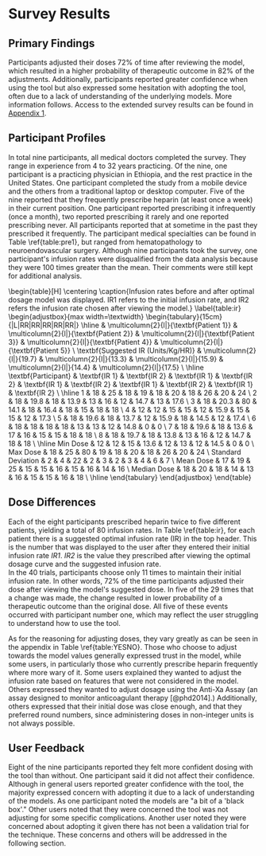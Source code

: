 # Survey Results

<!--
After the introductory chapter, it seems fairly common to 
include a chapter that reviews the literature and 
introduces methodology used throughout the thesis.
-->

<!-- maybe add a little intro... short description of primary findings -->
## Primary Findings

Participants adjusted their doses 72% of time after reviewing the model, which resulted in a higher probability of therapeutic outcome in 82% of the adjustments. Additionally, participants reported greater confidence when using the tool but also expressed some hesitation with adopting the tool, often due to a lack of understanding of the underlying models. More information follows. Access to the extended survey results can be found in [Appendix 1](#appendix-1-full-survey-results).

## Participant Profiles
In total nine participants, all medical doctors completed the survey. They range in experience from 4 to 32 years practicing. Of the nine, one participant is a practicing physician in Ethiopia, and the rest practice in the United States. One participant completed the study from a mobile device and the others from a traditional laptop or desktop computer. Five of the nine reported that they frequently prescribe heparin (at least once a week) in their current position. One participant reported prescribing it infrequently (once a month), two reported prescribing it rarely and one reported prescribing never. All participants reported that at sometime in the past they prescribed it frequently. The participant medical specialties can be found in Table \ref{table:pre1}, but ranged from hematopathology to neuroendovascular surgery. Although nine participants took the survey, one participant's infusion rates were disqualified from the data analysis because they were 100 times greater than the mean. Their comments were still kept for additional analysis.



<!-- ## Cumulative Results -->

<!-- how many difference people took survey, specialties, time since last dosed heparin.  -->
\begin{table}[H]
\centering
\caption{Infusion rates before and after optimal dosage model was displayed. IR1 refers to the initial infusion rate, and IR2 refers the infusion rate chosen after viewing the model.}
\label{table:ir}
\begin{adjustbox}{max width=\textwidth}
\begin{tabulary}{15cm}{|L|RR|RR|RR|RR|RR|}
\hline
 & \multicolumn{2}{l|}{\textbf{Patient 1}} & \multicolumn{2}{l|}{\textbf{Patient 2}} & \multicolumn{2}{l|}{\textbf{Patient 3}} & \multicolumn{2}{l|}{\textbf{Patient 4}} & \multicolumn{2}{l|}{\textbf{Patient 5}} \\
\textbf{Suggested IR (Units/Kg/HR)} & \multicolumn{2}{l|}{19.7} & \multicolumn{2}{l|}{13.3} & \multicolumn{2}{l|}{15.9} & \multicolumn{2}{l|}{14.4} & \multicolumn{2}{l|}{17.5} \\ \hline
\textbf{Participant} & \textbf{IR 1} & \textbf{IR 2} & \textbf{IR 1} & \textbf{IR 2} & \textbf{IR 1} & \textbf{IR 2} & \textbf{IR 1} & \textbf{IR 2} & \textbf{IR 1} & \textbf{IR 2} \\ \hline
1 & 18 & 25 & 18 & 19 & 18 & 20 & 18 & 26 & 20 & 24 \\
2 & 18 & 19.8 & 18 & 13.9 & 13 & 16 & 12 & 14.7 & 13 & 17.6 \\
3 & 18 & 20.3 & 80 & 14.1 & 18 & 16.4 & 18 & 15 & 18 & 18 \\
4 & 12 & 12 & 15 & 15 & 12 & 15.9 & 15 & 15 & 12 & 17.3 \\
5 & 18 & 19.6 & 18 & 13.7 & 12 & 15.9 & 18 & 14.5 & 12 & 17.4 \\
6 & 18 & 18 & 18 & 18 & 13 & 13 & 12 & 14.8 & 0 & 0 \\
7 & 18 & 19.6 & 18 & 13.6 & 17 & 16 & 15 & 15 & 18 & 18 \\
8 & 18 & 19.7 & 18 & 13.8 & 13 & 16 & 12 & 14.7 & 18 & 18 \\ \hline
Min Dose & 12 & 12 & 15 & 13.6 & 12 & 13 & 12 & 14.5 & 0 & 0 \\
Max Dose & 18 & 25 & 80 & 19 & 18 & 20 & 18 & 26 & 20 & 24 \\
Standard Deviation & 2 & 4 & 22 & 2 & 3 & 2 & 3 & 4 & 6 & 7 \\
Mean Dose & 17 & 19 & 25 & 15 & 15 & 16 & 15 & 16 & 14 & 16 \\
Median Dose & 18 & 20 & 18 & 14 & 13 & 16 & 15 & 15 & 16 & 18 \\ \hline
\end{tabulary}
\end{adjustbox}
\end{table}

## Dose Differences

Each of the eight participants prescribed heparin twice to five different patients, yielding a total of 80 infusion rates. In Table \ref{table:ir}, for each patient there is a suggested optimal infusion rate (IR) in the top header. This is the number that was displayed to the user after they entered their initial infusion rate *IR1*. *IR2* is the value they prescribed after viewing the optimal dosage curve and the suggested infusion rate.  
In the 40 trials, participants choose only 11 times to maintain their initial infusion rate. In other words, 72% of the time participants adjusted their dose after viewing the model's suggested dose. In five of the 29 times that a change was made, the change resulted in lower probability of a therapeutic outcome than the original dose. All five of these events occurred with participant number one, which may reflect the user struggling to understand how to use the tool.

As for the reasoning for adjusting doses, they vary greatly as can be seen in the appendix in Table \ref{table:YESNO}. Those who choose to adjust towards the model values generally expressed trust in the model, while some users, in particularly those who currently prescribe heparin frequently where more wary of it. Some users explained they wanted to adjust the infusion rate based on features that were not considered in the model. Others expressed they wanted to adjust dosage using the Anti-Xa Assay (an assay designed to monitor anticoagulant therapy [@phd2014].) Additionally, others expressed that their initial dose was close enough, and that they preferred round numbers, since administering doses in non-integer units is not always possible. 

## User Feedback

Eight of the nine participants reported they felt more confident dosing with the tool than without. One participant said it did not affect their confidence. Although in general users reported greater confidence with the tool, the majority expressed concern with adopting it due to a lack of understanding of the models. As one participant noted the models are "a bit of a 'black box'." Other users noted that they were concerned the tool was not adjusting for some specific complications. Another user noted they were concerned about adopting it given there has not been a validation trial for the technique. These concerns and others will be addressed in the following section.

<!-- blank lines at end -necessary for template -->

